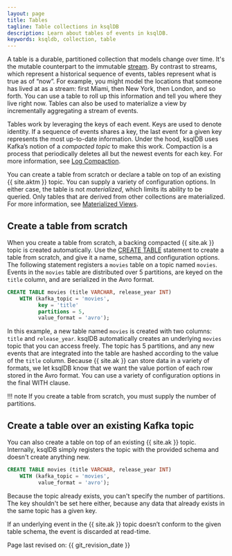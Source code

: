 ```yaml
---
layout: page
title: Tables
tagline: Table collections in ksqlDB
description: Learn about tables of events in ksqlDB.
keywords: ksqldb, collection, table
---
```


A table is a durable, partitioned collection that models change over time.
It's the mutable counterpart to the immutable [stream](streams.md). By contrast
to streams, which represent a historical sequence of events, tables represent
what is true as of “now”. For example, you might model the locations that
someone has lived at as a stream: first Miami, then New York, then London,
and so forth. You can use a table to roll up this information and tell you
where they live right now. Tables can also be used to materialize a view by
incrementally aggregating a stream of events.

Tables work by leveraging the keys of each event. Keys are used to denote
identity. If a sequence of events shares a key, the last event for a given key
represents the most up-to-date information. Under the hood, ksqlDB uses Kafka’s
notion of a *compacted topic* to make this work. Compaction is a process that
periodically deletes all but the newest events for each key. For more
information, see
[Log Compaction](https://kafka.apache.org/documentation/#compaction).

You can create a table from scratch or declare a table on top of an existing
{{ site.aktm }} topic. You can supply a variety of configuration options. In
either case, the table is not *materialized*, which limits its ability to be
queried. Only tables that are derived from other collections are materialized.
For more information, see [Materialized Views](../materialized-views.md).

Create a table from scratch
---------------------------

When you create a table from scratch, a backing compacted {{ site.ak }} topic
is created automatically. Use the
[CREATE TABLE](../../developer-guide/ksqldb-reference/create-table.md)
statement to create a table from scratch, and give it a name, schema, and
configuration options. The following statement registers a `movies` table on a
topic named `movies`. Events in the `movies` table are distributed over 5
partitions, are keyed on the `title` column, and are serialized in the Avro
format.

```sql
CREATE TABLE movies (title VARCHAR, release_year INT)
    WITH (kafka_topic = 'movies',
          key = 'title'
          partitions = 5,
          value_format = 'avro');
```

In this example, a new table named `movies` is created with two columns:
`title` and `release_year`. ksqlDB automatically creates an underlying `movies`
topic that you can access freely. The topic has 5 partitions, and any new
events that are integrated into the table are hashed according to the value
of the `title` column. Because {{ site.ak }} can store data in a variety of
formats, we let ksqlDB know that we want the value portion of each row stored
in the Avro format. You can use a variety of configuration options in the final
WITH clause.

!!! note
    If you create a table from scratch, you must supply the number of
    partitions.

Create a table over an existing Kafka topic
-------------------------------------------

You can also create a table on top of an existing {{ site.ak }} topic.
Internally, ksqlDB simply registers the topic with the provided schema
and doesn't create anything new. 

```sql
CREATE TABLE movies (title VARCHAR, release_year INT)
    WITH (kafka_topic = 'movies',
          value_format = 'avro');
```

Because the topic already exists, you can't specify the number of partitions.
The key shouldn't be set here either, because any data that already exists in
the same topic has a given key.

If an underlying event in the {{ site.ak }} topic doesn’t conform to the given
table schema, the event is discarded at read-time.

Page last revised on: {{ git_revision_date }}
